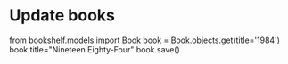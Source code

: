 # Update books
from bookshelf.models import Book
book = Book.objects.get(title='1984')
book.title="Nineteen Eighty-Four"
book.save()